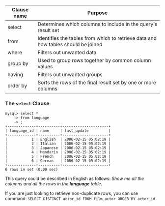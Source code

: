 
| Clause name | Purpose                                                                           |
| ----------- | --------------------------------------------------------------------------------- |
| select      | Determines which columns to include in the query's result set                     |
| from        | Identifies the tables from which to retrieve data and how tables should be joined |
| where       | Filters out unwanted data                                                         |
| group by    | Used to group rows together by common column values                               |
| having      | Filters out unwanted groups                                                       |
| order by    | Sorts the rows of the final result set by one or more columns                     |


### The `select` Clause
```
mysql> select *
    -> from language
    -> ;
+-------------+----------+---------------------+
| language_id | name     | last_update         |
+-------------+----------+---------------------+
|           1 | English  | 2006-02-15 05:02:19 |
|           2 | Italian  | 2006-02-15 05:02:19 |
|           3 | Japanese | 2006-02-15 05:02:19 |
|           4 | Mandarin | 2006-02-15 05:02:19 |
|           5 | French   | 2006-02-15 05:02:19 |
|           6 | German   | 2006-02-15 05:02:19 |
+-------------+----------+---------------------+
6 rows in set (0.00 sec)
```
This query could be described in English as follows:
*Show me all the columns and all the rows in the **language** table.*

If you are just looking to retrieve non-duplicate rows, you can use command: `SELECT DISTINCT actor_id FROM film_actor ORDER BY actor_id`

